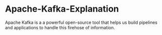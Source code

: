 # Apache-Kafka-Explanation
Apache Kafka is a a powerful open-source tool that helps us build pipelines and applications to handle this firehose of information.
